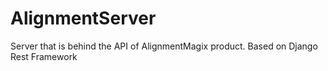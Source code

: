 # AlignmentServer
Server that is behind the API of AlignmentMagix product. Based on Django Rest Framework
